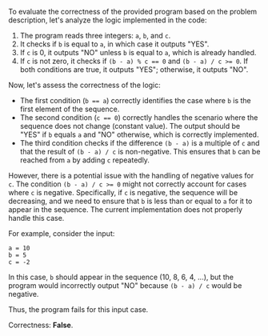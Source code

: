 To evaluate the correctness of the provided program based on the problem description, let's analyze the logic implemented in the code:

1. The program reads three integers: `a`, `b`, and `c`.
2. It checks if `b` is equal to `a`, in which case it outputs "YES".
3. If `c` is 0, it outputs "NO" unless `b` is equal to `a`, which is already handled.
4. If `c` is not zero, it checks if `(b - a) % c == 0` and `(b - a) / c >= 0`. If both conditions are true, it outputs "YES"; otherwise, it outputs "NO".

Now, let's assess the correctness of the logic:

- The first condition (`b == a`) correctly identifies the case where `b` is the first element of the sequence.
- The second condition (`c == 0`) correctly handles the scenario where the sequence does not change (constant value). The output should be "YES" if `b` equals `a` and "NO" otherwise, which is correctly implemented.
- The third condition checks if the difference `(b - a)` is a multiple of `c` and that the result of `(b - a) / c` is non-negative. This ensures that `b` can be reached from `a` by adding `c` repeatedly.

However, there is a potential issue with the handling of negative values for `c`. The condition `(b - a) / c >= 0` might not correctly account for cases where `c` is negative. Specifically, if `c` is negative, the sequence will be decreasing, and we need to ensure that `b` is less than or equal to `a` for it to appear in the sequence. The current implementation does not properly handle this case.

For example, consider the input:
```
a = 10
b = 5
c = -2
```
In this case, `b` should appear in the sequence (10, 8, 6, 4, ...), but the program would incorrectly output "NO" because `(b - a) / c` would be negative.

Thus, the program fails for this input case.

Correctness: **False**.
